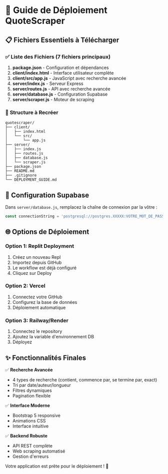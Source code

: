 # 🚀 Guide de Déploiement QuoteScraper

## 📋 Fichiers Essentiels à Télécharger

### ✅ **Liste des Fichiers (7 fichiers principaux)**

1. **package.json** - Configuration et dépendances
2. **client/index.html** - Interface utilisateur complète
3. **client/src/app.js** - JavaScript avec recherche avancée
4. **server/index.js** - Serveur Express
5. **server/routes.js** - API avec recherche avancée
6. **server/database.js** - Configuration Supabase
7. **server/scraper.js** - Moteur de scraping

### 📁 **Structure à Recréer**
```
quotescraper/
├── client/
│   ├── index.html
│   └── src/
│       └── app.js
├── server/
│   ├── index.js
│   ├── routes.js
│   ├── database.js
│   └── scraper.js
├── package.json
├── README.md
├── .gitignore
└── DEPLOYMENT_GUIDE.md
```

## 🔧 **Configuration Supabase**

Dans `server/database.js`, remplacez la chaîne de connexion par la vôtre :
```javascript
const connectionString = 'postgresql://postgres.XXXXX:VOTRE_MOT_DE_PASSE@aws-0-eu-west-3.pooler.supabase.com:6543/postgres';
```

## 🌐 **Options de Déploiement**

### Option 1: Replit Deployment
1. Créez un nouveau Repl
2. Importez depuis GitHub
3. Le workflow est déjà configuré
4. Cliquez sur Deploy

### Option 2: Vercel
1. Connectez votre GitHub
2. Configurez la base de données
3. Déploiement automatique

### Option 3: Railway/Render
1. Connectez le repository
2. Ajoutez la variable d'environnement DB
3. Déployez

## ✨ **Fonctionnalités Finales**

✅ **Recherche Avancée**
- 4 types de recherche (contient, commence par, se termine par, exact)
- Tri par date/auteur/longueur
- Filtres dynamiques
- Pagination flexible

✅ **Interface Moderne**
- Bootstrap 5 responsive
- Animations CSS
- Interface intuitive

✅ **Backend Robuste**
- API REST complète
- Web scraping automatisé
- Gestion d'erreurs

Votre application est prête pour le déploiement ! 🎯